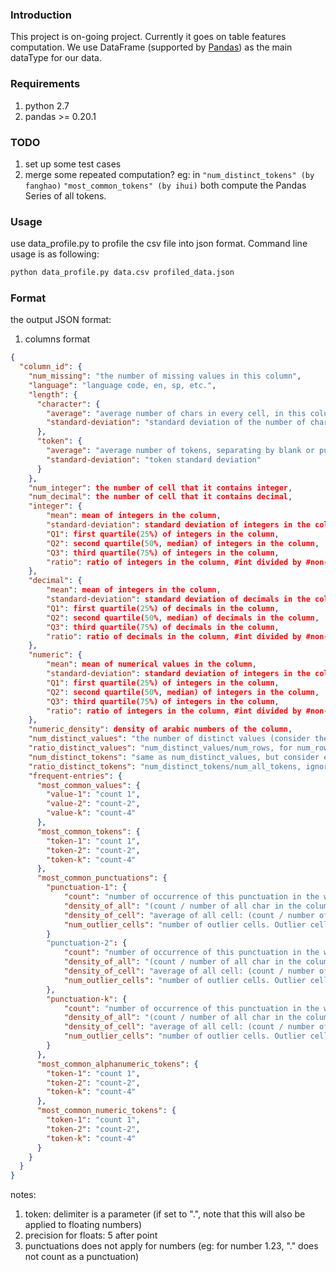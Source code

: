 ### Introduction
This project is on-going project. Currently it goes on table features computation. We use DataFrame (supported by [Pandas](http://pandas.pydata.org)) as the main dataType for our data.

### Requirements
1. python 2.7
2. pandas >= 0.20.1

### TODO
1. set up some test cases
2. merge some repeated computation? eg: in ```"num_distinct_tokens" (by fanghao)``` ```"most_common_tokens" (by ihui)``` both compute the Pandas Series of all tokens.

### Usage
use data_profile.py to profile the csv file into json format. Command line usage is as following:

```sh
python data_profile.py data.csv profiled_data.json
```

### Format
the output JSON format:

1. columns format


```json
{
  "column_id": {
    "num_missing": "the number of missing values in this column",
    "language": "language code, en, sp, etc.",
    "length": {
      "character": {
        "average": "average number of chars in every cell, in this column",
        "standard-deviation": "standard deviation of the number of chars in cells, in this column"
      },
      "token": {
        "average": "average number of tokens, separating by blank or punctuation",
        "standard-deviation": "token standard deviation"
      }
    },
    "num_integer": the number of cell that it contains integer,
    "num_decimal": the number of cell that it contains decimal,
    "integer": {
        "mean": mean of integers in the column,
        "standard-deviation": standard deviation of integers in the column,
        "Q1": first quartile(25%) of integers in the column,
        "Q2": second quartile(50%, median) of integers in the column,
        "Q3": third quartile(75%) of integers in the column,
        "ratio": ratio of integers in the column, #int divided by #non-blank
    },
    "decimal": {
        "mean": mean of integers in the column,
        "standard-deviation": standard deviation of decimals in the column,
        "Q1": first quartile(25%) of decimals in the column,
        "Q2": second quartile(50%, median) of decimals in the column,
        "Q3": third quartile(75%) of decimals in the column,
        "ratio": ratio of decimals in the column, #int divided by #non-blank
    },
    "numeric": {
        "mean": mean of numerical values in the column,
        "standard-deviation": standard deviation of integers in the column,
        "Q1": first quartile(25%) of integers in the column,
        "Q2": second quartile(50%, median) of integers in the column,
        "Q3": third quartile(75%) of integers in the column,
        "ratio": ratio of integers in the column, #int divided by #non-blank
    },
    "numeric_density": density of arabic numbers of the column,
    "num_distinct_values": "the number of distinct values (consider the content in a cell as a value), ignore the missing value",
    "ratio_distinct_values": "num_distinct_values/num_rows, for num_rows, also ignore the missing value",
    "num_distinct_tokens": "same as num_distinct_values, but consider each token as a value, ignore the missing value",
    "ratio_distinct_tokens": "num_distinct_tokens/num_all_tokens, ignore the missing value",
    "frequent-entries": {
      "most_common_values": {
        "value-1": "count 1",
        "value-2": "count-2",
        "value-k": "count-4"
      },
      "most_common_tokens": {
        "token-1": "count 1",
        "token-2": "count-2",
        "token-k": "count-4"
      },
      "most_common_punctuations": {
        "punctuation-1": {
        	"count": "number of occurrence of this punctuation in the whole column",
        	"density_of_all": "(count / number of all char in the column)",
        	"density_of_cell": "average of all cell: (count / number of all char in the cell)",
        	"num_outlier_cells": "number of outlier cells. Outlier cells is the cells that: density of puctuations in this cell is not within mean ± σ of the statics of the whole column"
        }
        "punctuation-2": {
        	"count": "number of occurrence of this punctuation in the whole column",
        	"density_of_all": "(count / number of all char in the column)",
        	"density_of_cell": "average of all cell: (count / number of all char in the cell)",
        	"num_outlier_cells": "number of outlier cells. Outlier cells is the cells that: density of puctuations in this cell is not within mean ± σ of the statics of the whole column"
        },
        "punctuation-k": {
        	"count": "number of occurrence of this punctuation in the whole column",
        	"density_of_all": "(count / number of all char in the column)",
        	"density_of_cell": "average of all cell: (count / number of all char in the cell)",
        	"num_outlier_cells": "number of outlier cells. Outlier cells is the cells that: density of puctuations in this cell is not within mean ± σ of the statics of the whole column"
        }
      },
      "most_common_alphanumeric_tokens": {
        "token-1": "count 1",
        "token-2": "count-2",
        "token-k": "count-4"
      },
      "most_common_numeric_tokens": {
        "token-1": "count 1",
        "token-2": "count-2",
        "token-k": "count-4"
      }
    }
  }
}
```

notes:

1. token: delimiter is a parameter (if set to ".", note that this will also be applied to floating numbers)
2. precision for floats: 5 after point
3. punctuations does not apply for numbers (eg: for number 1.23, "." does not count as a punctuation)


